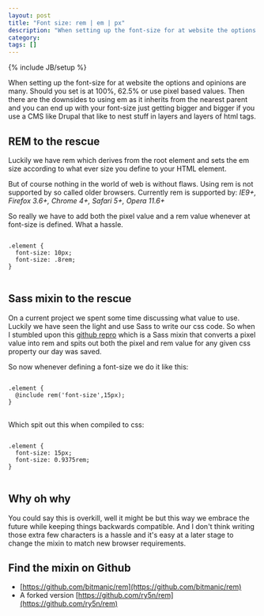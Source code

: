 ```yaml
---
layout: post
title: "Font size: rem | em | px"
description: "When setting up the font-size for at website the options and opinions are many."
category: 
tags: []
---
```

{% include JB/setup %}

When setting up the font-size for at website the options and opinions are many. Should you set is at 100%, 62.5% or use pixel based values. Then there are the downsides to using em as it inherits from the nearest parent and you can end up with your font-size just getting bigger and bigger if you use a CMS like Drupal that like to nest stuff in layers and layers of html tags.

## REM to the rescue

Luckily we have rem which derives from the root element and sets the em size according to what ever size you define to your HTML element.

But of course nothing in the world of web is without flaws. Using rem is not supported by so called older browsers. Currently rem is supported by: _IE9+, Firefox 3.6+, Chrome 4+, Safari 5+, Opera 11.6+_

So really we have to add both the pixel value and a rem value whenever at font-size is defined. What a hassle.

<pre>
<code class="css">
.element {
  font-size: 10px;
  font-size: .8rem;
}
</code>
</pre>

## Sass mixin to the rescue

On a current project we spent some time discussing what value to use. Luckily we have seen the light and use Sass to write our css code. So when I stumbled upon this [github repro](https://github.com/bitmanic/rem) which is a Sass mixin that converts a pixel value into rem and spits out both the pixel and rem value for any given css property our day was saved.

So now whenever defining a font-size we do it like this:

<pre>
<code class="css">
.element {
  @include rem('font-size',15px);
}
</code>
</pre>

Which spit out this when compiled to css:

<pre>
<code class="css">
.element {
  font-size: 15px;
  font-size: 0.9375rem;
}
</code>
</pre>

## Why oh why

You could say this is overkill, well it might be but this way we embrace the future while keeping things backwards compatible. And I don't think writing those extra few characters is a hassle and it's easy at a later stage to change the mixin to match new browser requirements.

## Find the mixin on Github

- [https://github.com/bitmanic/rem](https://github.com/bitmanic/rem)
- A forked version [https://github.com/ry5n/rem](https://github.com/ry5n/rem)